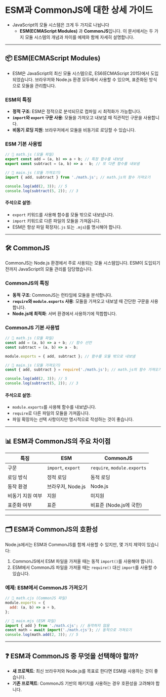
# ESM과 CommonJS에 대한 상세 가이드

- JavaScript의 모듈 시스템은 크게 두 가지로 나뉩니다
  - **ESM(ECMAScript Modules)** 과 **CommonJS**입니다. 이 문서에서는 두 가지 모듈 시스템의 개념과 차이를 예제와 함께 자세히 설명합니다.

---

## 📦 ESM(ECMAScript Modules)
- ESM은 JavaScript의 최신 모듈 시스템으로, ES6(ECMAScript 2015)에서 도입되었습니다. 브라우저와 Node.js 환경 모두에서 사용할 수 있으며, 표준화된 방식으로 모듈을 관리합니다.

### ESM의 특징
- **정적 구조**: ESM은 정적으로 분석되므로 컴파일 시 최적화가 가능합니다.
- **`import`와 `export` 구문 사용**: 모듈을 가져오고 내보낼 때 직관적인 구문을 사용합니다.
- **비동기 로딩 지원**: 브라우저에서 모듈을 비동기로 로딩할 수 있습니다.

### ESM 기본 사용법

```javascript
// 📁 math.js (모듈 파일)
export const add = (a, b) => a + b; // 특정 함수를 내보냄
export const subtract = (a, b) => a - b; // 또 다른 함수를 내보냄

// 📁 main.js (모듈 가져오기)
import { add, subtract } from './math.js'; // math.js의 함수 가져오기

console.log(add(2, 3)); // 5
console.log(subtract(5, 2)); // 3
```

#### 주석으로 설명:
- `export` 키워드를 사용해 함수를 모듈 밖으로 내보냅니다.
- `import` 키워드로 다른 파일의 모듈을 가져옵니다.
- ESM은 항상 파일 확장자(`.js` 또는 `.mjs`)를 명시해야 합니다.

---

## 🛠️ CommonJS

CommonJS는 Node.js 환경에서 주로 사용되는 모듈 시스템입니다. ESM이 도입되기 전까지 JavaScript의 모듈 관리를 담당했습니다.

### CommonJS의 특징
- **동적 구조**: CommonJS는 런타임에 모듈을 분석합니다.
- **`require`와 `module.exports` 사용**: 모듈을 가져오고 내보낼 때 간단한 구문을 사용합니다.
- **Node.js에 최적화**: 서버 환경에서 사용하기에 적합합니다.

### CommonJS 기본 사용법

```javascript
// 📁 math.js (모듈 파일)
const add = (a, b) => a + b; // 함수 선언
const subtract = (a, b) => a - b;

module.exports = { add, subtract }; // 함수를 모듈 밖으로 내보냄

// 📁 main.js (모듈 가져오기)
const { add, subtract } = require('./math.js'); // math.js의 함수 가져오기

console.log(add(2, 3)); // 5
console.log(subtract(5, 2)); // 3
```

#### 주석으로 설명:
- `module.exports`를 사용해 함수를 내보냅니다.
- `require`로 다른 파일의 모듈을 가져옵니다.
- 파일 확장자는 선택 사항이지만 명시적으로 작성하는 것이 좋습니다.

---

## 📊 ESM과 CommonJS의 주요 차이점

| 특징            | ESM                      | CommonJS              |
|----------------|-------------------------|-----------------------|
| 구문            | `import`, `export`      | `require`, `module.exports` |
| 로딩 방식        | 정적 로딩                | 동적 로딩              |
| 동작 환경        | 브라우저, Node.js        | Node.js               |
| 비동기 지원 여부   | 지원                    | 미지원                 |
| 표준화 여부       | 표준                    | 비표준 (Node.js에 국한)   |

---

## 🗂️ ESM과 CommonJS의 호환성

Node.js에서는 ESM과 CommonJS를 함께 사용할 수 있지만, 몇 가지 제약이 있습니다:
1. CommonJS에서 ESM 파일을 가져올 때는 동적 `import()`를 사용해야 합니다.
2. ESM에서 CommonJS 파일을 가져올 때는 `require()` 대신 `import`를 사용할 수 있습니다.

### 예제: ESM에서 CommonJS 가져오기

```javascript
// 📁 math.cjs (CommonJS 파일)
module.exports = {
  add: (a, b) => a + b,
};

// 📁 main.mjs (ESM 파일)
import { add } from './math.cjs'; // 동작하지 않음
const math = await import('./math.cjs'); // 동적으로 가져오기
console.log(math.add(2, 3)); // 5
```

---

## ❓ ESM과 CommonJS 중 무엇을 선택해야 할까?

- **새 프로젝트**: 최신 브라우저와 Node.js를 목표로 한다면 ESM을 사용하는 것이 좋습니다.
- **기존 프로젝트**: CommonJS 기반의 패키지를 사용하는 경우 호환성을 고려해야 합니다.
